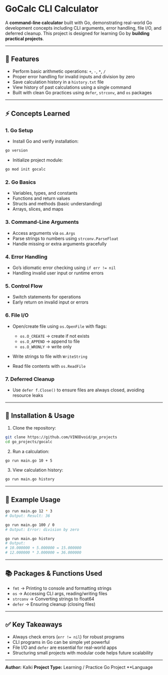 # GoCalc CLI Calculator

A **command-line calculator** built with Go, demonstrating real-world Go development concepts including CLI arguments, error handling, file I/O, and deferred cleanup. This project is designed for learning Go by **building practical projects**.

---

## 🧰 Features

* Perform basic arithmetic operations: `+`, `-`, `*`, `/`
* Proper error handling for invalid inputs and division by zero
* Save calculation history in a `history.txt` file
* View history of past calculations using a single command
* Built with clean Go practices using `defer`, `strconv`, and `os` packages

---

## ⚡ Concepts Learned

### 1. Go Setup

* Install Go and verify installation:

```bash
go version
```

* Initialize project module:

```bash
go mod init gocalc
```

### 2. Go Basics

* Variables, types, and constants
* Functions and return values
* Structs and methods (basic understanding)
* Arrays, slices, and maps

### 3. Command-Line Arguments

* Access arguments via `os.Args`
* Parse strings to numbers using `strconv.ParseFloat`
* Handle missing or extra arguments gracefully

### 4. Error Handling

* Go’s idiomatic error checking using `if err != nil`
* Handling invalid user input or runtime errors

### 5. Control Flow

* Switch statements for operations
* Early return on invalid input or errors

### 6. File I/O

* Open/create file using `os.OpenFile` with flags:

  * `os.O_CREATE` → create if not exists
  * `os.O_APPEND` → append to file
  * `os.O_WRONLY` → write only
* Write strings to file with `WriteString`
* Read file contents with `os.ReadFile`

### 7. Deferred Cleanup

* Use `defer f.Close()` to ensure files are always closed, avoiding resource leaks

---

## 🚀 Installation & Usage

1. Clone the repository:

```bash
git clone https://github.com/VINODvoid/go_projects
cd go_projects/gocalc
```

2. Run a calculation:

```bash
go run main.go 10 + 5
```

3. View calculation history:

```bash
go run main.go history
```

---

## 📝 Example Usage

```bash
go run main.go 12 * 3
# Output: Result: 36

go run main.go 100 / 0
# Output: Error: division by zero

go run main.go history
# Output:
# 10.000000 + 5.000000 = 15.000000
# 12.000000 * 3.000000 = 36.000000
```

---

## 📚 Packages & Functions Used

* `fmt` → Printing to console and formatting strings
* `os` → Accessing CLI args, reading/writing files
* `strconv` → Converting strings to float64
* `defer` → Ensuring cleanup (closing files)

---

## ✅ Key Takeaways

* Always check errors (`err != nil`) for robust programs
* CLI programs in Go can be simple yet powerful
* File I/O and `defer` are essential for real-world apps
* Structuring small projects with modular code helps future scalability

---
**Author:** Kalki
**Project Type:** Learning / Practice Go Project
**Language
